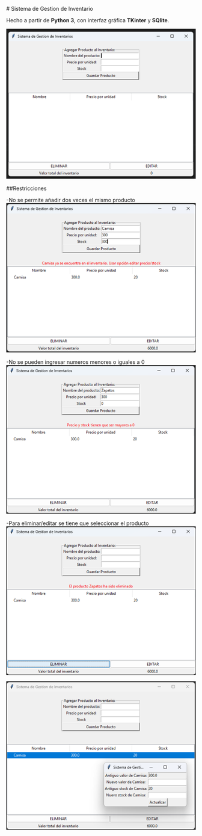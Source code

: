 #﻿ Sistema de Gestion de Inventario

Hecho a partir de **Python 3**, con interfaz gráfica **TKinter** y **SQlite**.

![program](screenshots/1.png)

##Restricciones 

-No se permite añadir dos veces el mismo producto
![program2](screenshots/2.png)

-No se pueden ingresar numeros menores o iguales a 0
![program2](screenshots/3.png)

-Para eliminar/editar se tiene que seleccionar el producto
![program2](screenshots/5.png)

![program2](screenshots/6.png)

 
 
